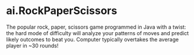 # ai.RockPaperScissors
The popular rock, paper, scissors game programmed in Java with a twist: the hard mode of difficulty will analyze your patterns of moves and predict likely outcomes to beat you. Computer typically overtakes the average player in ~30 rounds!
